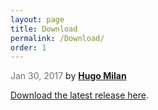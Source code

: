 ```yaml
---
layout: page
title: Download
permalink: /Download/
order: 1
---
```


<span style="color:#697473">Jan 30, 2017</span> by [**Hugo Milan**](https://hugomilan.github.io/)

[Download the latest release here](https://github.com/hugomilan/tlmbht/releases).
